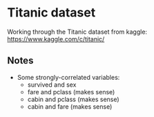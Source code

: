 
# Titanic dataset

Working through the Titanic dataset from kaggle: https://www.kaggle.com/c/titanic/

## Notes

- Some strongly-correlated variables:
  - survived and sex
  - fare and pclass (makes sense)
  - cabin and pclass (makes sense)
  - cabin and fare (makes sense)

